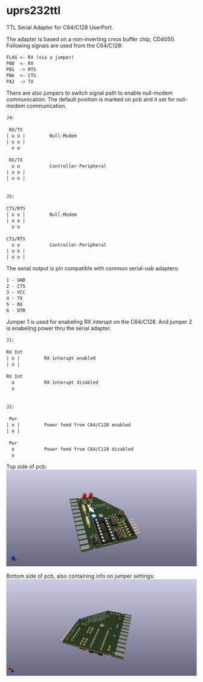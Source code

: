 # uprs232ttl
TTL Serial Adapter for C64/C128 UserPort.

The adapter is based on a non-inverting cmos buffer chip, CD4050. Following signals are used from the C64/C128:
```
FLAG <- RX (via a jumper)
PB0  <- RX
PB1  -> RTS
PB6  <- CTS
PA2  -> TX
```

There are also jumpers to switch signal path to enable null-modem communication. The default position is marked on pcb and it set for null-modem communication.
```
J4:

 RX/TX
| o o |         Null-Modem
| o o |
  o o

 RX/TX
  o o           Controller-Peripheral
| o o |
| o o |


J5:

CTS/RTS
| o o |         Null-Modem
| o o |
  o o

CTS/RTS
  o o           Controller-Peripheral
| o o |
| o o |

```

The serial output is pin compatible with common serial-usb adapters:
```
1 - GND
2 - CTS
3 - VCC
4 - TX
5 - RX
6 - DTR

```

Jumper 1 is used for enabeling RX interupt on the C64/C128. And jumper 2 is enabeling power thru the serial adapter.
```
J1:

RX Int
| o |         RX interupt enabled
| o |

RX Int
  o           RX interupt disabled
  o 


J2:

 Pwr
| o |         Power feed from C64/C128 enabled
| o |

 Pwr
  o           Power feed from C64/C128 disabled
  o 

```


Top side of pcb:
![Top view of pcb](/Doc/uprs232ttl-top.png)

Bottom side of pcb, also containing info on jumper settings:
![Bottom view of pcb](/Doc/uprs232ttl-bottom.png)
